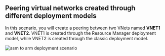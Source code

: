 ## <a name="x-model"></a>Peering virtual networks created through different deployment models
In this scenario, you will create a peering between two VNets named **VNET1** and **VNET2**. VNET1 is created through the Resource Manager deployment model, while VNET2 is created through the classic deployment model.

![asm to arm deployment scenario](./media/virtual-networks-create-vnetpeering-scenario-asmtoarm-include/figure01.PNG)